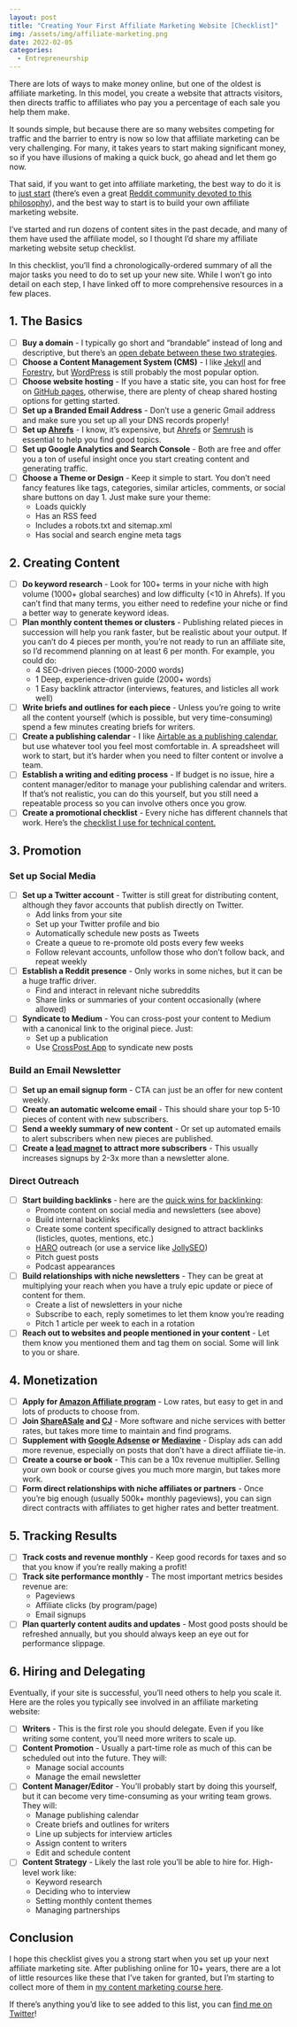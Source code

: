 ```yaml
---
layout: post
title: "Creating Your First Affiliate Marketing Website [Checklist]"
img: /assets/img/affiliate-marketing.png
date: 2022-02-05
categories:
  - Entrepreneurship
---
```

There are lots of ways to make money online, but one of the oldest is affiliate marketing. In this model, you create a website that attracts visitors, then directs traffic to affiliates who pay you a percentage of each sale you help them make.

It sounds simple, but because there are so many websites competing for traffic and the barrier to entry is now so low that affiliate marketing can be very challenging. For many, it takes years to start making significant money, so if you have illusions of making a quick buck, go ahead and let them go now.

That said, if you want to get into affiliate marketing, the best way to do it is to [just start](https://www.reddit.com/r/juststart/) (there’s even a great [Reddit community devoted to this philosophy](https://www.reddit.com/r/juststart/)), and the best way to start is to build your own affiliate marketing website.

I’ve started and run dozens of content sites in the past decade, and many of them have used the affiliate model, so I thought I’d share my affiliate marketing website setup checklist.

In this checklist, you’ll find a chronologically-ordered summary of all the major tasks you need to do to set up your new site. While I won’t go into detail on each step, I have linked off to more comprehensive resources in a few places.

## 1. The Basics

- [ ]  **Buy a domain** - I typically go short and “brandable” instead of long and descriptive, but there’s an [open debate between these two strategies](https://webmasters.stackexchange.com/questions/21187/short-brandable-domain-vs-long-keyword-domain).
- [ ]  **Choose a Content Management System (CMS)** - I like [Jekyll](https://jekyllrb.com/) and [Forestry](https://forestry.io/), but [WordPress](https://wordpress.org/) is still probably the most popular option.
- [ ]  **Choose website hosting** - If you have a static site, you can host for free on [GitHub pages](https://pages.github.com/), otherwise, there are plenty of cheap shared hosting options for getting started.
- [ ]  **Set up a Branded Email Address** - Don’t use a generic Gmail address and make sure you set up all your DNS records properly!
- [ ]  **Set up [Ahrefs](https://ahrefs.com/)** - I know, it’s expensive, but [Ahrefs](https://ahrefs.com/) or [Semrush](https://www.semrush.com/) is essential to help you find good topics.
- [ ]  **Set up Google Analytics and Search Console** - Both are free and offer you a ton of useful insight once you start creating content and generating traffic.
- [ ]  **Choose a Theme or Design** - Keep it simple to start. You don’t need fancy features like tags, categories, similar articles, comments, or social share buttons on day 1. Just make sure your theme:
    - Loads quickly
    - Has an RSS feed
    - Includes a robots.txt and sitemap.xml
    - Has social and search engine meta tags

## 2. Creating Content

- [ ]  **Do keyword research** - Look for 100+ terms in your niche with high volume (1000+ global searches) and low difficulty (<10 in Ahrefs). If you can’t find that many terms, you either need to redefine your niche or find a better way to generate keyword ideas.
- [ ]  **Plan monthly content themes or clusters** - Publishing related pieces in succession will help you rank faster, but be realistic about your output. If you can’t do 4 pieces per month, you’re not ready to run an affiliate site, so I’d recommend planning on at least 6 per month. For example, you could do:
    - 4 SEO-driven pieces (1000-2000 words)
    - 1 Deep, experience-driven guide (2000+ words)
    - 1 Easy backlink attractor (interviews, features, and listicles all work well)
- [ ]  **Write briefs and outlines for each piece** - Unless you’re going to write all the content yourself (which is possible, but very time-consuming) spend a few minutes creating briefs for writers.
- [ ]  **Create a publishing calendar** - I like [Airtable as a publishing calendar](https://draft.dev/learn/airtable-publishing-calendar), but use whatever tool you feel most comfortable in. A spreadsheet will work to start, but it’s harder when you need to filter content or involve a team.
- [ ]  **Establish a writing and editing process** - If budget is no issue, hire a content manager/editor to manage your publishing calendar and writers. If that’s not realistic, you can do this yourself, but you still need a repeatable process so you can involve others once you grow.
- [ ]  **Create a promotional checklist** - Every niche has different channels that work. Here’s the [checklist I use for technical content.](https://draft.dev/learn/promotion)

## 3. Promotion

### Set up Social Media

- [ ]  **Set up a Twitter account** - Twitter is still great for distributing content, although they favor accounts that publish directly on Twitter.
    - Add links from your site
    - Set up your Twitter profile and bio
    - Automatically schedule new posts as Tweets
    - Create a queue to re-promote old posts every few weeks
    - Follow relevant accounts, unfollow those who don’t follow back, and repeat weekly
- [ ]  **Establish a Reddit presence** - Only works in some niches, but it can be a huge traffic driver.
    - Find and interact in relevant niche subreddits
    - Share links or summaries of your content occasionally (where allowed)
- [ ]  **Syndicate to Medium** - You can cross-post your content to Medium with a canonical link to the original piece. Just:
    - Set up a publication
    - Use [CrossPost App](https://crossxpost.app/) to syndicate new posts

### Build an Email Newsletter

- [ ]  **Set up an email signup form** - CTA can just be an offer for new content weekly.
- [ ]  **Create an automatic welcome email** - This should share your top 5-10 pieces of content with new subscribers.
- [ ]  **Send a weekly summary of new content** - Or set up automated emails to alert subscribers when new pieces are published.
- [ ]  **Create a [lead magnet](https://keap.com/marketing/lead-magnet) to attract more subscribers** - This usually increases signups by 2-3x more than a newsletter alone.

### Direct Outreach

- [ ]  **Start building backlinks** - here are the [quick wins for backlinking](https://twitter.com/KarlLHughes/status/1483967661620928514):
    - Promote content on social media and newsletters (see above)
    - Build internal backlinks
    - Create some content specifically designed to attract backlinks (listicles, quotes, mentions, etc.)
    - [HARO](https://www.helpareporter.com/) outreach (or use a service like [JollySEO](https://jollyseo.co/))
    - Pitch guest posts
    - Podcast appearances
- [ ]  **Build relationships with niche newsletters** - They can be great at multiplying your reach when you have a truly epic update or piece of content for them.
    - Create a list of newsletters in your niche
    - Subscribe to each, reply sometimes to let them know you’re reading
    - Pitch 1 article per week to each in a rotation
- [ ]  **Reach out to websites and people mentioned in your content** - Let them know you mentioned them and tag them on social. Some will link to you or share.

## 4. Monetization

- [ ]  **Apply for [Amazon Affiliate program](https://affiliate-program.amazon.com/)** - Low rates, but easy to get in and lots of products to choose from.
- [ ]  **Join [ShareASale](https://www.shareasale.com/info/) and [CJ](https://www.cj.com/)** - More software and niche services with better rates, but takes more time to maintain and find programs.
- [ ]  **Supplement with [Google Adsense](https://www.google.com/adsense/start/) or [Mediavine](https://www.mediavine.com/)** - Display ads can add more revenue, especially on posts that don’t have a direct affiliate tie-in.
- [ ]  **Create a course or book** - This can be a 10x revenue multiplier. Selling your own book or course gives you much more margin, but takes more work.
- [ ]  **Form direct relationships with niche affiliates or partners** - Once you’re big enough (usually 500k+ monthly pageviews), you can sign direct contracts with affiliates to get higher rates and better treatment.

## 5. Tracking Results

- [ ]  **Track costs and revenue monthly** - Keep good records for taxes and so that you know if you’re really making a profit!
- [ ]  **Track site performance monthly** - The most important metrics besides revenue are:
    - Pageviews
    - Affiliate clicks (by program/page)
    - Email signups
- [ ]  **Plan quarterly content audits and updates** - Most good posts should be refreshed annually, but you should always keep an eye out for performance slippage.

## 6. Hiring and Delegating

Eventually, if your site is successful, you’ll need others to help you scale it. Here are the roles you typically see involved in an affiliate marketing website:

- [ ]  **Writers** - This is the first role you should delegate. Even if you like writing some content, you’ll need more writers to scale up.
- [ ]  **Content Promotion** - Usually a part-time role as much of this can be scheduled out into the future. They will:
    - Manage social accounts
    - Manage the email newsletter
- [ ]  **Content Manager/Editor** - You’ll probably start by doing this yourself, but it can become very time-consuming as your writing team grows. They will:
    - Manage publishing calendar
    - Create briefs and outlines for writers
    - Line up subjects for interview articles
    - Assign content to writers
    - Edit and schedule content
- [ ]  **Content Strategy** - Likely the last role you’ll be able to hire for. High-level work like:
    - Keyword research
    - Deciding who to interview
    - Setting monthly content themes
    - Managing partnerships

## Conclusion

I hope this checklist gives you a strong start when you set up your next affiliate marketing site. After publishing online for 10+ years, there are a lot of little resources like these that I’ve taken for granted, but I’m starting to collect more of them in [my content marketing course here](https://thisisgoodmarketing.com/).

If there’s anything you’d like to see added to this list, you can [find me on Twitter](https://twitter.com/KarlLHughes)!